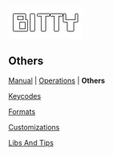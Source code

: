 ![](imgs/logo.png)

## Others

[Manual](manual) | [Operations](operations) | **Others**

[Keycodes](https://paladin-t.github.io/bitty/keycodes.html)

[Formats](https://paladin-t.github.io/bitty/formats.html)

[Customizations](https://github.com/paladin-t/bitty/discussions/8)

[Libs And Tips](https://github.com/paladin-t/bitty/discussions/categories/libs-and-tips)
